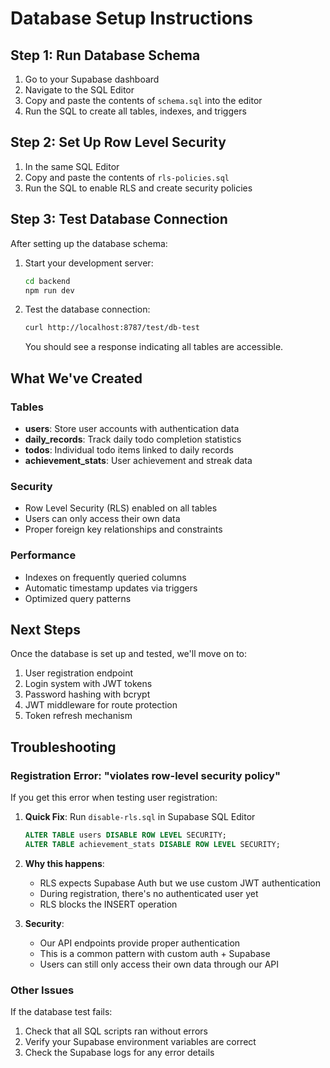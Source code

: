 # Database Setup Instructions

## Step 1: Run Database Schema

1. Go to your Supabase dashboard
2. Navigate to the SQL Editor
3. Copy and paste the contents of `schema.sql` into the editor
4. Run the SQL to create all tables, indexes, and triggers

## Step 2: Set Up Row Level Security

1. In the same SQL Editor
2. Copy and paste the contents of `rls-policies.sql`
3. Run the SQL to enable RLS and create security policies

## Step 3: Test Database Connection

After setting up the database schema:

1. Start your development server:
   ```bash
   cd backend
   npm run dev
   ```

2. Test the database connection:
   ```bash
   curl http://localhost:8787/test/db-test
   ```

   You should see a response indicating all tables are accessible.

## What We've Created

### Tables
- **users**: Store user accounts with authentication data
- **daily_records**: Track daily todo completion statistics
- **todos**: Individual todo items linked to daily records
- **achievement_stats**: User achievement and streak data

### Security
- Row Level Security (RLS) enabled on all tables
- Users can only access their own data
- Proper foreign key relationships and constraints

### Performance
- Indexes on frequently queried columns
- Automatic timestamp updates via triggers
- Optimized query patterns

## Next Steps

Once the database is set up and tested, we'll move on to:
1. User registration endpoint
2. Login system with JWT tokens
3. Password hashing with bcrypt
4. JWT middleware for route protection
5. Token refresh mechanism

## Troubleshooting

### Registration Error: "violates row-level security policy"
If you get this error when testing user registration:

1. **Quick Fix**: Run `disable-rls.sql` in Supabase SQL Editor
   ```sql
   ALTER TABLE users DISABLE ROW LEVEL SECURITY;
   ALTER TABLE achievement_stats DISABLE ROW LEVEL SECURITY;
   ```

2. **Why this happens**: 
   - RLS expects Supabase Auth but we use custom JWT authentication
   - During registration, there's no authenticated user yet
   - RLS blocks the INSERT operation

3. **Security**: 
   - Our API endpoints provide proper authentication
   - This is a common pattern with custom auth + Supabase
   - Users can still only access their own data through our API

### Other Issues
If the database test fails:
1. Check that all SQL scripts ran without errors
2. Verify your Supabase environment variables are correct
3. Check the Supabase logs for any error details
